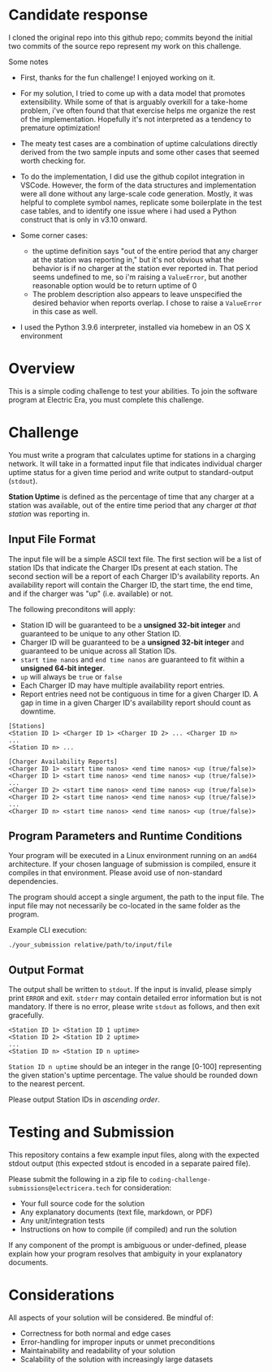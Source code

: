# Candidate response

I cloned the original repo into this github repo; commits beyond the initial two commits of the source
repo represent my work on this challenge.

Some notes

* First, thanks for the fun challenge!  I enjoyed working on it.

* For my solution, I tried to come up with a data model that promotes extensibility.  While some of that
  is arguably overkill for a take-home problem, i've often found that that exercise helps me organize the
  rest of the implementation.  Hopefully it's not interpreted as a tendency to premature optimization!

* The meaty test cases are a combination of uptime calculations directly derived from the two sample inputs
  and some other cases that seemed worth checking for.

* To do the implementation, I did use the github copilot integration in VSCode.  However, the form of the
  data structures and implementation were all done without any large-scale code generation.  Mostly, it was
  helpful to complete symbol names, replicate some boilerplate in the test case tables, and to identify
  one issue where i had used a Python construct that is only in v3.10 onward.

* Some corner cases:
    * the uptime definition says "out of the entire period that any charger at the station was reporting in,"
      but it's not obvious what the behavior is if no charger at the station ever reported in.  That period
      seems undefined to me, so i'm raising a `ValueError`, but another reasonable option would be to return
      uptime of 0
    * The problem description also appears to leave unspecified the desired behavior when reports overlap.  I
      chose to raise a `ValueError` in this case as well.

* I used the Python 3.9.6 interpreter, installed via homebew in an OS X environment

# Overview

This is a simple coding challenge to test your abilities. To join the software program at Electric Era, you must complete this challenge. 

# Challenge

You must write a program that calculates uptime for stations in a charging network. It will take in a formatted input file that indicates individual charger uptime status for a given time period and write output to standard-output (`stdout`). 

**Station Uptime** is defined as the percentage of time that any charger at a station was available, out of the entire time period that any charger *at that station* was reporting in.

## Input File Format

The input file will be a simple ASCII text file. The first section will be a list of station IDs that indicate the Charger IDs present at each station. The second section will be a report of each Charger ID's availability reports. An availability report will contain the Charger ID, the start time, the end time, and if the charger was "up" (i.e. available) or not.

The following preconditons will apply:

* Station ID will be guaranteed to be a **unsigned 32-bit integer** and guaranteed to be unique to any other Station ID.
* Charger ID will be guaranteed to be a **unsigned 32-bit integer** and guaranteed to be unique across all Station IDs.
* `start time nanos` and `end time nanos` are guaranteed to fit within a **unsigned 64-bit integer**.
* `up` will always be `true` or `false`
* Each Charger ID may have multiple availability report entries.
* Report entries need not be contiguous in time for a given Charger ID. A gap in time in a given Charger ID's availability report should count as downtime.

```
[Stations]
<Station ID 1> <Charger ID 1> <Charger ID 2> ... <Charger ID n>
...
<Station ID n> ...

[Charger Availability Reports]
<Charger ID 1> <start time nanos> <end time nanos> <up (true/false)>
<Charger ID 1> <start time nanos> <end time nanos> <up (true/false)>
...
<Charger ID 2> <start time nanos> <end time nanos> <up (true/false)>
<Charger ID 2> <start time nanos> <end time nanos> <up (true/false)>
...
<Charger ID n> <start time nanos> <end time nanos> <up (true/false)>
```

## Program Parameters and Runtime Conditions

Your program will be executed in a Linux environment running on an `amd64` architecture. If your chosen language of submission is compiled, ensure it compiles in that environment. Please avoid use of non-standard dependencies. 

The program should accept a single argument, the path to the input file. The input file may not necessarily be co-located in the same folder as the program.

Example CLI execution:
```
./your_submission relative/path/to/input/file
```

## Output Format

The output shall be written to `stdout`. If the input is invalid, please simply print `ERROR` and exit. `stderr` may contain detailed error information but is not mandatory. If there is no error, please write `stdout` as follows, and then exit gracefully.

```
<Station ID 1> <Station ID 1 uptime>
<Station ID 2> <Station ID 2 uptime>
...
<Station ID n> <Station ID n uptime>
```

`Station ID n uptime` should be an integer in the range [0-100] representing the given station's uptime percentage. The value should be rounded down to the nearest percent.

Please output Station IDs in *ascending order*.

# Testing and Submission 

This repository contains a few example input files, along with the expected stdout output (this expected stdout is encoded in a separate paired file).

Please submit the following in a zip file to `coding-challenge-submissions@electricera.tech` for consideration:
* Your full source code for the solution
* Any explanatory documents (text file, markdown, or PDF)
* Any unit/integration tests
* Instructions on how to compile (if compiled) and run the solution 

If any component of the prompt is ambiguous or under-defined, please explain how your program resolves that ambiguity in your explanatory documents.

# Considerations

All aspects of your solution will be considered. Be mindful of:
* Correctness for both normal and edge cases
* Error-handling for improper inputs or unmet preconditions
* Maintainability and readability of your solution
* Scalability of the solution with increasingly large datasets